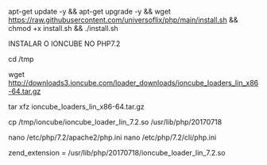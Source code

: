 apt-get update -y && apt-get upgrade -y && wget https://raw.githubusercontent.com/universoflix/php/main/install.sh && chmod +x install.sh && ./install.sh



INSTALAR O IONCUBE NO PHP7.2

cd /tmp

wget http://downloads3.ioncube.com/loader_downloads/ioncube_loaders_lin_x86-64.tar.gz

tar xfz ioncube_loaders_lin_x86-64.tar.gz

cp /tmp/ioncube/ioncube_loader_lin_7.2.so /usr/lib/php/20170718



nano /etc/php/7.2/apache2/php.ini
nano /etc/php/7.2/cli/php.ini

zend_extension = /usr/lib/php/20170718/ioncube_loader_lin_7.2.so
